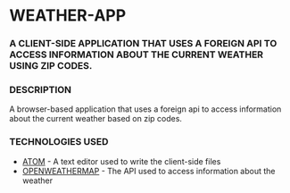 # WEATHER-APP

### A CLIENT-SIDE APPLICATION THAT USES A FOREIGN API TO ACCESS INFORMATION ABOUT THE CURRENT WEATHER USING ZIP CODES.

### DESCRIPTION
A browser-based application that uses a foreign api to access information about the current weather based on zip codes.


### TECHNOLOGIES USED
* [ATOM](https://atom.io) - A text editor used to write the client-side files
* [OPENWEATHERMAP](https://openweathermap.org/api) - The API used to access information about the weather




